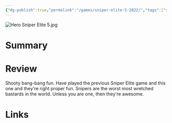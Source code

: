 ```yaml
---
{"dg-publish":true,"permalink":"/games/sniper-elite-5-2022/","tags":["streamed","games"],"created":"2024-07-23","updated":"2024-10-29"}
---
```



![Hero Sniper Elite 5.jpg](/img/user/Attachments/Hero%20Sniper%20Elite%205.jpg)

# Summary

# Review

Shooty bang-bang fun. Have played the previous Sniper Elite game and this one and they're right proper fun. Snipers are the worst most wretched bastards in the world. Unless you are one, then they're awesome.

# Links

